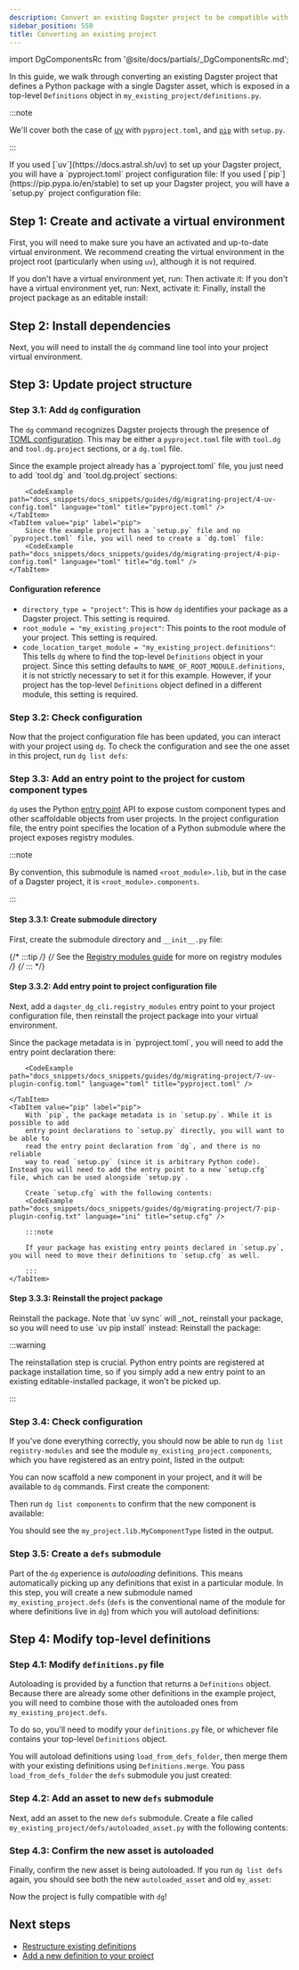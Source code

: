 ```yaml
---
description: Convert an existing Dagster project to be compatible with Components.
sidebar_position: 550
title: Converting an existing project
---
```


import DgComponentsRc from '@site/docs/partials/\_DgComponentsRc.md';

<DgComponentsRc />

In this guide, we walk through converting an existing Dagster project that defines a Python package with a single Dagster asset, which is exposed in a top-level `Definitions` object in `my_existing_project/definitions.py`.

:::note

We'll cover both the case of [uv](https://docs.astral.sh/uv) with `pyproject.toml`, and [`pip`](https://pip.pypa.io/en/stable) with `setup.py`.

:::

<Tabs groupId="package-manager">
  <TabItem value="uv" label="uv">
    If you used [`uv`](https://docs.astral.sh/uv) to set up your Dagster project, you will have a `pyproject.toml` project configuration file:
    <CliInvocationExample path="docs_snippets/docs_snippets/guides/dg/migrating-project/1-uv-tree.txt" />
  </TabItem>
  <TabItem value="pip" label="pip">
    If you used [`pip`](https://pip.pypa.io/en/stable) to set up your Dagster project, you will have a `setup.py` project configuration file:
    <CliInvocationExample path="docs_snippets/docs_snippets/guides/dg/migrating-project/1-pip-tree.txt" />
  </TabItem>
</Tabs>

## Step 1: Create and activate a virtual environment

First, you will need to make sure you have an activated and up-to-date virtual environment. We recommend creating the virtual environment in the project root (particularly when using `uv`), although it is not required.

<Tabs groupId="package-manager">
  <TabItem value="uv" label="uv">
    If you don't have a virtual environment yet, run:
    <CliInvocationExample path="docs_snippets/docs_snippets/guides/dg/migrating-project/2-a-uv-venv.txt" />
    Then activate it:
    <CliInvocationExample path="docs_snippets/docs_snippets/guides/dg/migrating-project/2-b-uv-venv.txt" />
  </TabItem>
  <TabItem value="pip" label="pip">
    If you don't have a virtual environment yet, run:
    <CliInvocationExample path="docs_snippets/docs_snippets/guides/dg/migrating-project/2-a-pip-venv.txt" />
    Next, activate it:
    <CliInvocationExample path="docs_snippets/docs_snippets/guides/dg/migrating-project/2-b-pip-venv.txt" />
    Finally, install the project package as an editable install:
    <CliInvocationExample path="docs_snippets/docs_snippets/guides/dg/migrating-project/2-c-pip-venv.txt" />
  </TabItem>
</Tabs>

## Step 2: Install dependencies

Next, you will need to install the `dg` command line tool into your project virtual environment.

<Tabs groupId="package-manager">
  <TabItem value="uv" label="uv">
    <CliInvocationExample path="docs_snippets/docs_snippets/guides/dg/migrating-project/3-uv-install-dg.txt" />
  </TabItem>
  <TabItem value="pip" label="pip">
    <CliInvocationExample path="docs_snippets/docs_snippets/guides/dg/migrating-project/3-pip-install-dg.txt" />
  </TabItem>
</Tabs>

## Step 3: Update project structure

### Step 3.1: Add `dg` configuration

The `dg` command recognizes Dagster projects through the presence of [TOML
configuration](/api/dg/dg-cli-configuration). This may be either a `pyproject.toml` file with `tool.dg` and `tool.dg.project` sections, or a `dg.toml` file.

<Tabs groupId="package-manager">
    <TabItem value="uv" label="uv">
        Since the example project already has a `pyproject.toml` file, you just need to add `tool.dg` and `tool.dg.project` sections:

        <CodeExample path="docs_snippets/docs_snippets/guides/dg/migrating-project/4-uv-config.toml" language="toml" title="pyproject.toml" />
    </TabItem>
    <TabItem value="pip" label="pip">
        Since the example project has a `setup.py` file and no `pyproject.toml` file, you will need to create a `dg.toml` file:
        <CodeExample path="docs_snippets/docs_snippets/guides/dg/migrating-project/4-pip-config.toml" language="toml" title="dg.toml" />
    </TabItem>

</Tabs>

#### Configuration reference

* `directory_type = "project"`: This is how `dg` identifies your package as a Dagster project. This setting is required.
* `root_module = "my_existing_project"`: This points to the root module of your project. This setting is required.
* `code_location_target_module = "my_existing_project.definitions"`: This tells `dg` where to find the top-level `Definitions` object in your project. Since this setting defaults to `NAME_OF_ROOT_MODULE.definitions`, it is not strictly necessary to set it for this example. However, if your project has the top-level `Definitions` object defined in a different module, this setting is required.

### Step 3.2: Check configuration

Now that the project configuration file has been updated, you can interact with your project using `dg`. To check the configuration and see the one asset in this project, run `dg list defs`:

<CliInvocationExample path="docs_snippets/docs_snippets/guides/dg/migrating-project/5-list-defs.txt" />

### Step 3.3: Add an entry point to the project for custom component types

`dg` uses the Python [entry point](https://packaging.python.org/en/latest/specifications/entry-points) API
to expose custom component types and other scaffoldable objects from user projects. In the project configuration file, the entry point specifies the location of a Python submodule where the project exposes registry modules.

:::note

By convention, this submodule is named `<root_module>.lib`, but in the case of a Dagster project, it is `<root_module>.components`.

:::

#### Step 3.3.1: Create submodule directory

First, create the submodule directory and `__init__.py` file:

<CliInvocationExample path="docs_snippets/docs_snippets/guides/dg/migrating-project/6-create-lib.txt" />

{/* :::tip */}
{/* See the [Registry modules guide](todo) for more on registry modules */}
{/* ::: */}

#### Step 3.3.2: Add entry point to project configuration file

Next, add a `dagster_dg_cli.registry_modules` entry point to your project configuration file, then
reinstall the project package into your virtual environment.

<Tabs groupId="package-manager">
    <TabItem value="uv" label="uv">
        Since the package metadata is in `pyproject.toml`, you will need to add the entry
        point declaration there:

        <CodeExample path="docs_snippets/docs_snippets/guides/dg/migrating-project/7-uv-plugin-config.toml" language="toml" title="pyproject.toml" />

    </TabItem>
    <TabItem value="pip" label="pip">
        With `pip`, the package metadata is in `setup.py`. While it is possible to add
        entry point declarations to `setup.py` directly, you will want to be able to
        read the entry point declaration from `dg`, and there is no reliable
        way to read `setup.py` (since it is arbitrary Python code). Instead you will need to add the entry point to a new `setup.cfg` file, which can be used alongside `setup.py`.
        
        Create `setup.cfg` with the following contents:
        <CodeExample path="docs_snippets/docs_snippets/guides/dg/migrating-project/7-pip-plugin-config.txt" language="ini" title="setup.cfg" />

        :::note

        If your package has existing entry points declared in `setup.py`, you will need to move their definitions to `setup.cfg` as well.

        :::
    </TabItem>

</Tabs>

#### Step 3.3.3: Reinstall the project package

<Tabs groupId="package-manager">
    <TabItem value="uv" label="uv">
        Reinstall the package. Note that `uv sync` will _not_
        reinstall your package, so you will need to use `uv pip install` instead:
        <CodeExample path="docs_snippets/docs_snippets/guides/dg/migrating-project/8-uv-reinstall-package.txt" />
    </TabItem>
    <TabItem value="pip" label="pip">
        Reinstall the package:
        <CodeExample path="docs_snippets/docs_snippets/guides/dg/migrating-project/8-pip-reinstall-package.txt" />
    </TabItem>
</Tabs>

:::warning

The reinstallation step is crucial. Python entry points are registered at package installation
time, so if you simply add a new entry point to an existing editable-installed package, it won't be picked up.

:::

### Step 3.4: Check configuration

If you've done everything correctly, you should now be able to run `dg list registry-modules` and see the module `my_existing_project.components`, which you have registered as an entry point, listed in the output:

<CliInvocationExample
path="docs_snippets/docs_snippets/guides/dg/migrating-project/9-list-registry-modules.txt"
/>

You can now scaffold a new component in your project, and it will be available to `dg` commands. First create the component:

<CodeExample path="docs_snippets/docs_snippets/guides/dg/migrating-project/10-scaffold-component-type.txt" />

Then run `dg list components` to confirm that the new component is available:

<CliInvocationExample path="docs_snippets/docs_snippets/guides/dg/migrating-project/11-list-components.txt" />

You should see the `my_project.lib.MyComponentType` listed in the output.

### Step 3.5: Create a `defs` submodule

Part of the `dg` experience is _autoloading_ definitions. This means automatically picking up any definitions that exist in a particular module. In this step, you will create a new submodule named `my_existing_project.defs` (`defs` is
the conventional name of the module for where definitions live in `dg`) from which you will autoload definitions:

<CliInvocationExample path="docs_snippets/docs_snippets/guides/dg/migrating-project/12-mkdir-defs.txt" />

## Step 4: Modify top-level definitions

### Step 4.1: Modify `definitions.py` file

Autoloading is provided by a function that returns a `Definitions` object. Because there are already some other definitions in the example project, you will need to combine those with the autoloaded ones from `my_existing_project.defs`.

To do so, you'll need to modify your `definitions.py` file, or whichever file contains your top-level `Definitions` object.

You will autoload definitions using `load_from_defs_folder`, then merge them with your existing definitions using `Definitions.merge`. You pass `load_from_defs_folder` the `defs` submodule you just created:

<Tabs>
  <TabItem value="before" label="Before">
    <CodeExample
      path="docs_snippets/docs_snippets/guides/dg/migrating-project/13-initial-definitions.py"
      language="python"
    />
  </TabItem>
  <TabItem value="after" label="After">
    <CodeExample
      path="docs_snippets/docs_snippets/guides/dg/migrating-project/14-updated-definitions.py"
      language="python"
    />
  </TabItem>
</Tabs>

### Step 4.2: Add an asset to new `defs` submodule

Next, add an asset to the new `defs` submodule. Create a file called `my_existing_project/defs/autoloaded_asset.py` with the following contents:

<CodeExample path="docs_snippets/docs_snippets/guides/dg/migrating-project/15-autoloaded-asset.py" />

### Step 4.3: Confirm the new asset is autoloaded

Finally, confirm the new asset is being autoloaded. If you run `dg list defs` again, you should see both the new `autoloaded_asset` and old `my_asset`:

<CliInvocationExample path="docs_snippets/docs_snippets/guides/dg/migrating-project/16-list-defs.txt" />

Now the project is fully compatible with `dg`!

## Next steps

- [Restructure existing definitions](/guides/build/projects/moving-to-components/migrating-definitions)
- [Add a new definition to your project](/api/dg/dg-cli)
